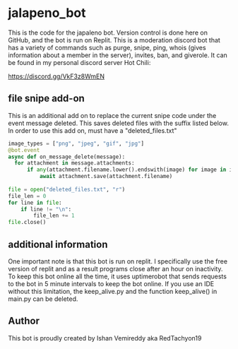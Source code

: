 # jalapeno_bot
This is the code for the japaleno bot. Version control is done here on GitHub, and the bot is run on Replit. This is a moderation discord bot that has a variety of commands such as purge, snipe, ping, whois (gives information about a member in the server), invites, ban, and giverole. It can be found in my personal discord server Hot Chili:

https://discord.gg/VkF3z8WmEN

## file snipe add-on
This is an additional add on to replace the current snipe code under the event message deleted. This saves deleted files with the suffix listed below.
In order to use this add on, must have a "deleted_files.txt"

``` python
image_types = ["png", "jpeg", "gif", "jpg"]
@bot.event
async def on_message_delete(message):
  for attachment in message.attachments:
      if any(attachment.filename.lower().endswith(image) for image in image_types):
          await attachment.save(attachment.filename)
          
file = open("deleted_files.txt", "r")
file_len = 0
for line in file:
    if line != "\n":
        file_len += 1
file.close()
```

## additional information
One important note is that this bot is run on replit. I specifically use the free version of replit and as a result programs close after an hour on inactivity. To keep this bot online all the time, it uses uptimerobot that sends requests to the bot in 5 minute intervals to keep the bot online. If you use an IDE without this limitation, the keep_alive.py and the function keep_alive() in main.py can be deleted.

## Author
This bot is proudly created by Ishan Vemireddy aka RedTachyon19
